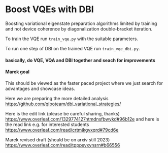 # Boost VQEs with DBI

Boosting variational eigenstate preparation algorithms limited by training and not device coherence by diagonalization double-bracket iteration.

To train the VQE run `train_vqe.py` with the suitable parameters.

To run one step of DBI on the trained VQE run `train_vqe_dbi.py`.

#### basically, do VQE, VQA and DBI together and seach for improvements

#### Marek goal

This should be viewed as the faster paced project where we just search for advantages and showcase ideas.

Here we are preparing the more detailed analysis
https://github.com/qiboteam/dbi_variational_strategies/

Here is the edit link (please be careful sharing, thanks)
https://www.overleaf.com/1329774127ntmdnsfbwykd#96b12e
and here is the read link e.g. for interested students
https://www.overleaf.com/read/crtmjkgvxqrd#79cd6e

Marek revised draft (should be on arxiv still 2023)
https://www.overleaf.com/read/tpppsvxynsrn#b66556
